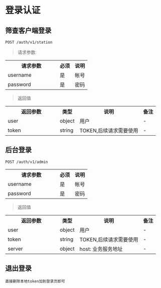 # 登录认证

## 筛查客户端登录
`
POST /auth/v1/station
`

> 请求参数: 

<table>
    <tr>
        <th style="width:150px;">请求参数</th>
        <th>必须</th>
        <th>说明</th>
    </tr>
    <tr>
        <td>username</td>
        <td>是</td>
        <td>帐号</td>
    </tr>
    <tr>
        <td>password</td>
        <td>是</td>
        <td>密码</td>
    </tr>
</table>

> 返回值

<table>
    <tr>
        <th style="width:150px;">返回参数</th>
        <th>类型</th>
        <th>说明</th>
        <th>备注</th>
    </tr>
    <tr>
        <td>user</td>
        <td>object</td>
        <td>用户</td>
        <td>-</td>
    </tr>
    <tr>
        <td>token</td>
        <td>string</td>
        <td>TOKEN,后续请求需要使用</td>
        <td>-</td>
    </tr>
</table>

## 后台登录
`
POST /auth/v1/admin
`

<table>
    <tr>
        <th style="width:150px;">请求参数</th>
        <th>必须</th>
        <th>说明</th>
    </tr>
    <tr>
        <td>username</td>
        <td>是</td>
        <td>帐号</td>
    </tr>
    <tr>
        <td>password</td>
        <td>是</td>
        <td>密码</td>
    </tr>
</table>

> 返回值

<table>
    <tr>
        <th style="width:150px;">返回参数</th>
        <th>类型</th>
        <th>说明</th>
        <th>备注</th>
    </tr>
    <tr>
        <td>user</td>
        <td>object</td>
        <td>用户</td>
        <td>-</td>
    </tr>
    <tr>
        <td>token</td>
        <td>string</td>
        <td>TOKEN,后续请求需要使用</td>
        <td>-</td>
    </tr>
    <tr>
        <td>server</td>
        <td>object</td>
        <td>host: 业务服务地址</td>
        <td>-</td>
    </tr>
</table>

## 退出登录

`直接删除本地token加到登录页即可`

